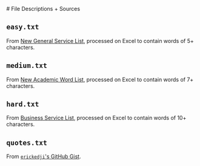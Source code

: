 ﻿﻿# File Descriptions + Sources
## `easy.txt`
From [New General Service List](https://www.newgeneralservicelist.com/new-general-service-list), processed on Excel to contain words of 5+ characters.
## `medium.txt`
From [New Academic Word List](https://www.newgeneralservicelist.com/new-general-service-list-1), processed on Excel to contain words of 7+ characters.
## `hard.txt`
From [Business Service List](https://www.newgeneralservicelist.com/business-service-list), processed on Excel to contain words of 10+ characters.
## `quotes.txt`
From [`erickedji`'s GitHub Gist](https://gist.github.com/erickedji/68802#file-quotes-txt).
